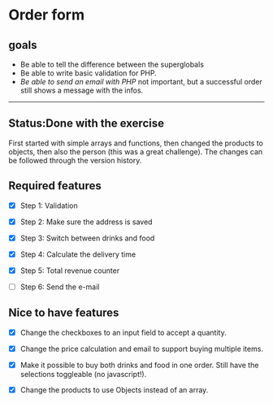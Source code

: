 # Order form

## goals

- Be able to tell the difference between the superglobals
- Be able to write basic validation for PHP.
- *Be able to send an email with PHP* not important, but a successful order still shows a message with the infos.

---
## Status:Done with the exercise

First started with simple arrays and functions, then changed the products to objects, then also the person (this was a great challenge). The changes can be followed through the version history.


## Required features
- [x] Step 1: Validation
  
- [x] Step 2: Make sure the address is saved
  
- [x] Step 3: Switch between drinks and food
  
- [x] Step 4: Calculate the delivery time
  
- [x] Step 5: Total revenue counter
  
- [ ] Step 6: Send the e-mail


## Nice to have features
- [x] Change the checkboxes to an input field to accept a quantity.
 
- [x] Change the price calculation and email to support buying multiple items.
 
- [x] Make it possible to buy both drinks and food in one order. Still have the selections toggleable (no javascript!).
  
- [x] Change the products to use Objects instead of an array.